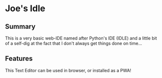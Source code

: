 # Joe's Idle

## Summary

This is a very basic web-IDE named after Python's IDE (IDLE) and a little bit of a self-dig at the fact that I don't always get things done on time...

## Features

This Text Editor can be used in browser, or installed as a PWA!
